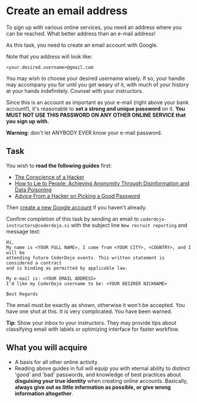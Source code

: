 Create an email address
=======================

To sign up with various online services, you need an address where you can
be reached. What better address than an e-mail address!

As this task, you need to create an email account with Google.

Note that you address will look like:
```
<your.desired.username>@gmail.com
```
You may wish to choose your desired username wisely. If so, your handle may
accompany you for until you get weary of it, with much of your history at
your hands indefinitely.  Counsel with your instructors.

Since this is an account as important as your e-mail (right above your bank
account!), it's reasonable to **set a strong and unique password** on it.
**You MUST NOT USE THIS PASSWORD ON ANY OTHER ONLINE SERVICE that you sign up with.**

**Warning**: don't let ANYBODY EVER know your e-mail password.

Task
----
You wish to **read the following guides** first:
* [The Conscience of a Hacker](http://www.phrack.org/issues.html?issue=7&id=3&mode=txt)
* [How to Lie to People: Achieving Anonymity Through Disinformation and Data Poisoning](http://www.textfiles.com/uploads/howtolie.txt)
* [Advice From a Hacker on Picking a Good Password](http://www.theatlanticwire.com/technology/2012/08/advice-hacker-password-security-best-practices/56343/)

Then [create a new Google account](https://accounts.google.com/SignUp)
if you haven't already.

Confirm completion of this task by sending an email to
`coderdojo-instructors@coderdojo.si` with the subject line `New recruit reporting`
and message text:
```
Hi,
My name is <YOUR FULL NAME>, I come from <YOUR CITY>, <COUNTRY>, and I will be
attending future CoderDojo events. This written statement is considered a contract
and is binding as permitted by applicable law.

My e-mail is: <YOUR EMAIL ADDRESS>
I'd like my CoderDojo username to be: <YOUR DESIRER NICKNAME>

Best Regards
```
The email must be exactly as shown, otherwise it won't be accepted. You have one
shot at this. It is very complicated. You have been warned.

**Tip**: Show your inbox to your instructors. They may provide tips about
classifying email with labels or optimizing interface for faster workflow.

What you will acquire
---------------------
* A basis for all other online activity.
* Reading above guides in full will equip you with eternal ability to distinct
  'good' and 'bad' passwords, and knowledge of best practices about **disguising
  your true identity** when creating online accounts. Basically, **always give out 
  as little information as possible, or give wrong information altogether**.
